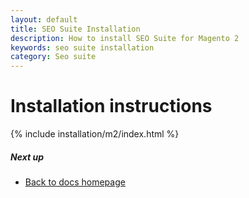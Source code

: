 ```yaml
---
layout: default
title: SEO Suite Installation
description: How to install SEO Suite for Magento 2
keywords: seo suite installation
category: Seo suite
---
```


# Installation instructions

{% include installation/m2/index.html %}

##### Next up

 -  [Back to docs homepage](../)

